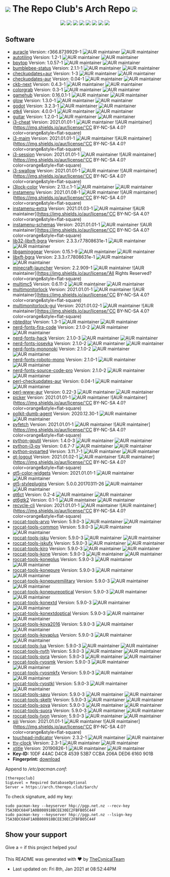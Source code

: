 # <img src='favicon.ico'> The Repo Club's Arch Repo <img src='favicon.ico'>

<p align='center'>
  <img src='https://img.shields.io/badge/Maintained-Yes-green?color=red&style=flat-square'>
  <img src='https://img.shields.io/github/last-commit/TheCynicalTeam/Arch.TheRepo.Club?color=red&style=flat-square'>
  <img src='https://img.shields.io/github/repo-size/TheCynicalTeam/Arch.TheRepo.Club?color=red&style=flat-square'>
  <img src='https://img.shields.io/static/v1?label=License&message=CC%20BY-NC-SA%204.0&color=red&style=flat-square'>
  <img src='https://img.shields.io/github/issues/TheCynicalTeam/Arch.TheRepo.Club?color=red&style=flat-square'>
  <img src='https://img.shields.io/github/stars/TheCynicalTeam/Arch.TheRepo.Club?color=red&style=flat-square'>
  <img src='https://img.shields.io/github/forks/TheCynicalTeam/Arch.TheRepo.Club?color=red&style=flat-square'>
  <img src='https://img.shields.io/github/commit-activity/m/TheCynicalTeam/Arch.TheRepo.Club?color=red&style=flat-square'>
</p>

## Software
*   [auracle](docs/auracle/) Version: r366.8739929-1 ![AUR maintainer](https://img.shields.io/aur/maintainer/artafinde?color=blue&style=flat-square) ![AUR maintainer](https://img.shields.io/aur/license/'MIT?color=orange&style=flat-square)
*   [autotiling](docs/autotiling/) Version: 1.2-1 ![AUR maintainer](https://img.shields.io/aur/maintainer/nwg?color=blue&style=flat-square) ![AUR maintainer](https://img.shields.io/aur/license/'GPL3?color=orange&style=flat-square)
*   [bpytop](docs/bpytop/) Version: 1.0.57-1 ![AUR maintainer](https://img.shields.io/aur/maintainer/Aryangh1379?color=blue&style=flat-square) ![AUR maintainer](https://img.shields.io/aur/license/'Apache?color=orange&style=flat-square)
*   [bumblebee-status](docs/bumblebee-status/) Version: 2.1.1-1 ![AUR maintainer](https://img.shields.io/aur/maintainer/tobiwankenobi?color=blue&style=flat-square) ![AUR maintainer](https://img.shields.io/aur/license/'MIT?color=orange&style=flat-square)
*   [checkupdates+aur](docs/checkupdates+aur/) Version: 1-3 ![AUR maintainer](https://img.shields.io/aur/maintainer/oweissbarth?color=blue&style=flat-square) ![AUR maintainer](https://img.shields.io/aur/license/'LGPL3?color=orange&style=flat-square)
*   [checkupdates-aur](docs/checkupdates-aur/) Version: 0.04-1 ![AUR maintainer](https://img.shields.io/aur/maintainer/3ED_0?color=blue&style=flat-square) ![AUR maintainer](https://img.shields.io/aur/license/'Artistic2.0?color=orange&style=flat-square)
*   [ckb-next](docs/ckb-next/) Version: 0.4.3-1 ![AUR maintainer](https://img.shields.io/aur/maintainer/tatokis?color=blue&style=flat-square) ![AUR maintainer](https://img.shields.io/aur/license/'GPL2?color=orange&style=flat-square)
*   [colorgrab](docs/colorgrab/) Version: 0.3-1 ![AUR maintainer](https://img.shields.io/aur/maintainer/nielssp?color=blue&style=flat-square) ![AUR maintainer](https://img.shields.io/aur/license/'MIT?color=orange&style=flat-square)
*   [gamehub](docs/gamehub/) Version: 0.16.0.1-1 ![AUR maintainer](https://img.shields.io/aur/maintainer/FabioLolix?color=blue&style=flat-square) ![AUR maintainer](https://img.shields.io/aur/license/'GPL3?color=orange&style=flat-square)
*   [glow](docs/glow/) Version: 1.3.0-1 ![AUR maintainer](https://img.shields.io/aur/maintainer/muesli?color=blue&style=flat-square) ![AUR maintainer](https://img.shields.io/aur/license/'MIT?color=orange&style=flat-square)
*   [godot](docs/godot/) Version: 3.2.3-1 ![AUR maintainer](https://img.shields.io/aur/maintainer/shackra?color=blue&style=flat-square) ![AUR maintainer](https://img.shields.io/aur/license/'MIT?color=orange&style=flat-square)
*   [gtk4](docs/gtk4/) Version: 4.0.0-1 ![AUR maintainer](https://img.shields.io/aur/maintainer/SilverRainZ?color=blue&style=flat-square) ![AUR maintainer](https://img.shields.io/aur/license/'LGPL?color=orange&style=flat-square)
*   [guitar](docs/guitar/) Version: 1.2.0-1 ![AUR maintainer](https://img.shields.io/aur/maintainer/FabioLolix?color=blue&style=flat-square) ![AUR maintainer](https://img.shields.io/aur/license/'GPL?color=orange&style=flat-square)
*   [i3-cheat](docs/i3-cheat/) Version: 2021.01.01-1 ![AUR maintainer](https://img.shields.io/aur/maintainer/TheRepoClub?color=blue&style=flat-square) ![AUR maintainer](https://img.shields.io/aur/license/'CC BY-NC-SA 4.0?color=orange&style=flat-square)
*   [i3-maim](docs/i3-maim/) Version: 2021.01.01-1 ![AUR maintainer](https://img.shields.io/aur/maintainer/TheRepoClub?color=blue&style=flat-square) ![AUR maintainer](https://img.shields.io/aur/license/'CC BY-NC-SA 4.0?color=orange&style=flat-square)
*   [i3-session](docs/i3-session/) Version: 2021.01.01-1 ![AUR maintainer](https://img.shields.io/aur/maintainer/TheRepoClub?color=blue&style=flat-square) ![AUR maintainer](https://img.shields.io/aur/license/'CC BY-NC-SA 4.0?color=orange&style=flat-square)
*   [i3-swallow](docs/i3-swallow/) Version: 2021.01.01-1 ![AUR maintainer](https://img.shields.io/aur/maintainer/TheRepoClub?color=blue&style=flat-square) ![AUR maintainer](https://img.shields.io/aur/license/'CC BY-NC-SA 4.0?color=orange&style=flat-square)
*   [i3lock-color](docs/i3lock-color/) Version: 2.13.c.1-1 ![AUR maintainer](https://img.shields.io/aur/maintainer/Raymo111?color=blue&style=flat-square) ![AUR maintainer](https://img.shields.io/aur/license/'MIT?color=orange&style=flat-square)
*   [instamenu](docs/instamenu/) Version: 2021.01.08-1 ![AUR maintainer](https://img.shields.io/aur/maintainer/TheRepoClub?color=blue&style=flat-square) ![AUR maintainer](https://img.shields.io/aur/license/'CC BY-NC-SA 4.0?color=orange&style=flat-square)
*   [instamenu-extra](docs/instamenu-extra/) Version: 2021.01.03-1 ![AUR maintainer](https://img.shields.io/aur/maintainer/TheRepoClub?color=blue&style=flat-square) ![AUR maintainer](https://img.shields.io/aur/license/'CC BY-NC-SA 4.0?color=orange&style=flat-square)
*   [instamenu-schemas](docs/instamenu-schemas/) Version: 2021.01.01-1 ![AUR maintainer](https://img.shields.io/aur/maintainer/TheRepoClub?color=blue&style=flat-square) ![AUR maintainer](https://img.shields.io/aur/license/'CC BY-NC-SA 4.0?color=orange&style=flat-square)
*   [lib32-libxft-bgra](docs/lib32-libxft-bgra/) Version: 2.3.3.r7.7808631e-1 ![AUR maintainer](https://img.shields.io/aur/maintainer/wtemple?color=blue&style=flat-square) ![AUR maintainer](https://img.shields.io/aur/license/'custom?color=orange&style=flat-square)
*   [libgaminggear](docs/libgaminggear/) Version: 0.15.1-9 ![AUR maintainer](https://img.shields.io/aur/maintainer/aaronfischer?color=blue&style=flat-square) ![AUR maintainer](https://img.shields.io/aur/license/'GPL?color=orange&style=flat-square)
*   [libxft-bgra](docs/libxft-bgra/) Version: 2.3.3.r7.7808631e-1 ![AUR maintainer](https://img.shields.io/aur/maintainer/wtemple?color=blue&style=flat-square) ![AUR maintainer](https://img.shields.io/aur/license/'custom?color=orange&style=flat-square)
*   [minecraft-launcher](docs/minecraft-launcher/) Version: 2.2.909-1 ![AUR maintainer](https://img.shields.io/aur/maintainer/petr?color=blue&style=flat-square) ![AUR maintainer](https://img.shields.io/aur/license/'All Rights Reserved?color=orange&style=flat-square)
*   [multimc5](docs/multimc5/) Version: 0.6.11-2 ![AUR maintainer](https://img.shields.io/aur/maintainer/xiretza?color=blue&style=flat-square) ![AUR maintainer](https://img.shields.io/aur/license/'Apache?color=orange&style=flat-square)
*   [multimonitorlock](docs/multimonitorlock/) Version: 2021.01.01-1 ![AUR maintainer](https://img.shields.io/aur/maintainer/TheRepoClub?color=blue&style=flat-square) ![AUR maintainer](https://img.shields.io/aur/license/'CC BY-NC-SA 4.0?color=orange&style=flat-square)
*   [multimonitorlock-gui](docs/multimonitorlock-gui/) Version: 2021.01.02-1 ![AUR maintainer](https://img.shields.io/aur/maintainer/TheRepoClub?color=blue&style=flat-square) ![AUR maintainer](https://img.shields.io/aur/license/'CC BY-NC-SA 4.0?color=orange&style=flat-square)
*   [nbteditor](docs/nbteditor/) Version: 1.3-1 ![AUR maintainer](https://img.shields.io/aur/maintainer/ShayBox?color=blue&style=flat-square) ![AUR maintainer](https://img.shields.io/aur/license/'BSD?color=orange&style=flat-square)
*   [nerd-fonts-fira-code](docs/nerd-fonts-fira-code/) Version: 2.1.0-2 ![AUR maintainer](https://img.shields.io/aur/maintainer/illuser?color=blue&style=flat-square) ![AUR maintainer](https://img.shields.io/aur/license/'MIT?color=orange&style=flat-square)
*   [nerd-fonts-hack](docs/nerd-fonts-hack/) Version: 2.1.0-3 ![AUR maintainer](https://img.shields.io/aur/maintainer/cha.pa?color=blue&style=flat-square) ![AUR maintainer](https://img.shields.io/aur/license/'MIT?color=orange&style=flat-square)
*   [nerd-fonts-iosevka](docs/nerd-fonts-iosevka/) Version: 2.1.0-2 ![AUR maintainer](https://img.shields.io/aur/maintainer/cippaciong?color=blue&style=flat-square) ![AUR maintainer](https://img.shields.io/aur/license/'MIT?color=orange&style=flat-square)
*   [nerd-fonts-mononoki](docs/nerd-fonts-mononoki/) Version: 2.1.0-2 ![AUR maintainer](https://img.shields.io/aur/maintainer/jef?color=blue&style=flat-square) ![AUR maintainer](https://img.shields.io/aur/license/'MIT?color=orange&style=flat-square)
*   [nerd-fonts-roboto-mono](docs/nerd-fonts-roboto-mono/) Version: 2.1.0-1 ![AUR maintainer](https://img.shields.io/aur/maintainer/alexf91?color=blue&style=flat-square) ![AUR maintainer](https://img.shields.io/aur/license/'MIT?color=orange&style=flat-square)
*   [nerd-fonts-source-code-pro](docs/nerd-fonts-source-code-pro/) Version: 2.1.0-2 ![AUR maintainer](https://img.shields.io/aur/maintainer/psherbet?color=blue&style=flat-square) ![AUR maintainer](https://img.shields.io/aur/license/'MIT?color=orange&style=flat-square)
*   [perl-checkupdates-aur](docs/perl-checkupdates-aur/) Version: 0.04-1 ![AUR maintainer](https://img.shields.io/aur/maintainer/3ED_0?color=blue&style=flat-square) ![AUR maintainer](https://img.shields.io/aur/license/'Artistic2.0?color=orange&style=flat-square)
*   [perl-www-aur](docs/perl-www-aur/) Version: 0.22-3 ![AUR maintainer](https://img.shields.io/aur/maintainer/jnbek?color=blue&style=flat-square) ![AUR maintainer](https://img.shields.io/aur/license/'GPL?color=orange&style=flat-square)
*   [picker](docs/picker/) Version: 2021.01.01-1 ![AUR maintainer](https://img.shields.io/aur/maintainer/TheRepoClub?color=blue&style=flat-square) ![AUR maintainer](https://img.shields.io/aur/license/'CC BY-NC-SA 4.0?color=orange&style=flat-square)
*   [polkit-dumb-agent](docs/polkit-dumb-agent/) Version: 2020.12.30-1 ![AUR maintainer](https://img.shields.io/aur/maintainer/sandsmark?color=blue&style=flat-square) ![AUR maintainer](https://img.shields.io/aur/license/'GPL3?color=orange&style=flat-square)
*   [pyfetch](docs/pyfetch/) Version: 2021.01.01-1 ![AUR maintainer](https://img.shields.io/aur/maintainer/TheRepoClub?color=blue&style=flat-square) ![AUR maintainer](https://img.shields.io/aur/license/'CC BY-NC-SA 4.0?color=orange&style=flat-square)
*   [python-gputil](docs/python-gputil/) Version: 1.4.0-3 ![AUR maintainer](https://img.shields.io/aur/maintainer/TheRepoClub?color=blue&style=flat-square) ![AUR maintainer](https://img.shields.io/aur/license/'MIT?color=orange&style=flat-square)
*   [python-i3-py](docs/python-i3-py/) Version: 0.6.7-7 ![AUR maintainer](https://img.shields.io/aur/maintainer/languitar?color=blue&style=flat-square) ![AUR maintainer](https://img.shields.io/aur/license/'GPL3?color=orange&style=flat-square)
*   [python-pyparted](docs/python-pyparted/) Version: 3.11.7-1 ![AUR maintainer](https://img.shields.io/aur/maintainer/skalkoto?color=blue&style=flat-square) ![AUR maintainer](https://img.shields.io/aur/license/'GPL2?color=orange&style=flat-square)
*   [qt-logout](docs/qt-logout/) Version: 2021.01.02-1 ![AUR maintainer](https://img.shields.io/aur/maintainer/TheRepoClub?color=blue&style=flat-square) ![AUR maintainer](https://img.shields.io/aur/license/'CC BY-NC-SA 4.0?color=orange&style=flat-square)
*   [qt5-color-widgets](docs/qt5-color-widgets/) Version: 2021.01.01-1 ![AUR maintainer](https://img.shields.io/aur/maintainer/TheRepoClub?color=blue&style=flat-square) ![AUR maintainer](https://img.shields.io/aur/license/'LGPL3?color=orange&style=flat-square)
*   [qt5-styleplugins](docs/qt5-styleplugins/) Version: 5.0.0.20170311-26 ![AUR maintainer](https://img.shields.io/aur/maintainer/TheRepoClub?color=blue&style=flat-square) ![AUR maintainer](https://img.shields.io/aur/license/'LGPL?color=orange&style=flat-square)
*   [qt6ct](docs/qt6ct/) Version: 0.2-4 ![AUR maintainer](https://img.shields.io/aur/maintainer/Martchus?color=blue&style=flat-square) ![AUR maintainer](https://img.shields.io/aur/license/'BSD?color=orange&style=flat-square)
*   [qt6gtk2](docs/qt6gtk2/) Version: 0.1-1 ![AUR maintainer](https://img.shields.io/aur/maintainer/TheRepoClub?color=blue&style=flat-square) ![AUR maintainer](https://img.shields.io/aur/license/'GPL2?color=orange&style=flat-square)
*   [recycle-cli](docs/recycle-cli/) Version: 2021.01.01-1 ![AUR maintainer](https://img.shields.io/aur/maintainer/TheRepoClub?color=blue&style=flat-square) ![AUR maintainer](https://img.shields.io/aur/license/'CC BY-NC-SA 4.0?color=orange&style=flat-square)
*   [roccat-tools-arvo](docs/roccat-tools-arvo/) Version: 5.9.0-3 ![AUR maintainer](https://img.shields.io/aur/maintainer/aaronfischer?color=blue&style=flat-square) ![AUR maintainer](https://img.shields.io/aur/license/'GPL2?color=orange&style=flat-square)
*   [roccat-tools-common](docs/roccat-tools-common/) Version: 5.9.0-3 ![AUR maintainer](https://img.shields.io/aur/maintainer/aaronfischer?color=blue&style=flat-square) ![AUR maintainer](https://img.shields.io/aur/license/'GPL2?color=orange&style=flat-square)
*   [roccat-tools-isku](docs/roccat-tools-isku/) Version: 5.9.0-3 ![AUR maintainer](https://img.shields.io/aur/maintainer/aaronfischer?color=blue&style=flat-square) ![AUR maintainer](https://img.shields.io/aur/license/'GPL2?color=orange&style=flat-square)
*   [roccat-tools-iskufx](docs/roccat-tools-iskufx/) Version: 5.9.0-3 ![AUR maintainer](https://img.shields.io/aur/maintainer/aaronfischer?color=blue&style=flat-square) ![AUR maintainer](https://img.shields.io/aur/license/'GPL2?color=orange&style=flat-square)
*   [roccat-tools-kiro](docs/roccat-tools-kiro/) Version: 5.9.0-3 ![AUR maintainer](https://img.shields.io/aur/maintainer/aaronfischer?color=blue&style=flat-square) ![AUR maintainer](https://img.shields.io/aur/license/'GPL2?color=orange&style=flat-square)
*   [roccat-tools-kone](docs/roccat-tools-kone/) Version: 5.9.0-3 ![AUR maintainer](https://img.shields.io/aur/maintainer/aaronfischer?color=blue&style=flat-square) ![AUR maintainer](https://img.shields.io/aur/license/'GPL2?color=orange&style=flat-square)
*   [roccat-tools-koneplus](docs/roccat-tools-koneplus/) Version: 5.9.0-3 ![AUR maintainer](https://img.shields.io/aur/maintainer/aaronfischer?color=blue&style=flat-square) ![AUR maintainer](https://img.shields.io/aur/license/'GPL2?color=orange&style=flat-square)
*   [roccat-tools-konepure](docs/roccat-tools-konepure/) Version: 5.9.0-3 ![AUR maintainer](https://img.shields.io/aur/maintainer/aaronfischer?color=blue&style=flat-square) ![AUR maintainer](https://img.shields.io/aur/license/'GPL2?color=orange&style=flat-square)
*   [roccat-tools-konepuremilitary](docs/roccat-tools-konepuremilitary/) Version: 5.9.0-3 ![AUR maintainer](https://img.shields.io/aur/maintainer/aaronfischer?color=blue&style=flat-square) ![AUR maintainer](https://img.shields.io/aur/license/'GPL2?color=orange&style=flat-square)
*   [roccat-tools-konepureoptical](docs/roccat-tools-konepureoptical/) Version: 5.9.0-3 ![AUR maintainer](https://img.shields.io/aur/maintainer/aaronfischer?color=blue&style=flat-square) ![AUR maintainer](https://img.shields.io/aur/license/'GPL2?color=orange&style=flat-square)
*   [roccat-tools-konextd](docs/roccat-tools-konextd/) Version: 5.9.0-3 ![AUR maintainer](https://img.shields.io/aur/maintainer/aaronfischer?color=blue&style=flat-square) ![AUR maintainer](https://img.shields.io/aur/license/'GPL2?color=orange&style=flat-square)
*   [roccat-tools-konextdoptical](docs/roccat-tools-konextdoptical/) Version: 5.9.0-3 ![AUR maintainer](https://img.shields.io/aur/maintainer/aaronfischer?color=blue&style=flat-square) ![AUR maintainer](https://img.shields.io/aur/license/'GPL2?color=orange&style=flat-square)
*   [roccat-tools-kova2016](docs/roccat-tools-kova2016/) Version: 5.9.0-3 ![AUR maintainer](https://img.shields.io/aur/maintainer/aaronfischer?color=blue&style=flat-square) ![AUR maintainer](https://img.shields.io/aur/license/'GPL2?color=orange&style=flat-square)
*   [roccat-tools-kovaplus](docs/roccat-tools-kovaplus/) Version: 5.9.0-3 ![AUR maintainer](https://img.shields.io/aur/maintainer/aaronfischer?color=blue&style=flat-square) ![AUR maintainer](https://img.shields.io/aur/license/'GPL2?color=orange&style=flat-square)
*   [roccat-tools-lua](docs/roccat-tools-lua/) Version: 5.9.0-3 ![AUR maintainer](https://img.shields.io/aur/maintainer/aaronfischer?color=blue&style=flat-square) ![AUR maintainer](https://img.shields.io/aur/license/'GPL2?color=orange&style=flat-square)
*   [roccat-tools-nyth](docs/roccat-tools-nyth/) Version: 5.9.0-3 ![AUR maintainer](https://img.shields.io/aur/maintainer/aaronfischer?color=blue&style=flat-square) ![AUR maintainer](https://img.shields.io/aur/license/'GPL2?color=orange&style=flat-square)
*   [roccat-tools-pyra](docs/roccat-tools-pyra/) Version: 5.9.0-3 ![AUR maintainer](https://img.shields.io/aur/maintainer/aaronfischer?color=blue&style=flat-square) ![AUR maintainer](https://img.shields.io/aur/license/'GPL2?color=orange&style=flat-square)
*   [roccat-tools-ryosmk](docs/roccat-tools-ryosmk/) Version: 5.9.0-3 ![AUR maintainer](https://img.shields.io/aur/maintainer/aaronfischer?color=blue&style=flat-square) ![AUR maintainer](https://img.shields.io/aur/license/'GPL2?color=orange&style=flat-square)
*   [roccat-tools-ryosmkfx](docs/roccat-tools-ryosmkfx/) Version: 5.9.0-3 ![AUR maintainer](https://img.shields.io/aur/maintainer/aaronfischer?color=blue&style=flat-square) ![AUR maintainer](https://img.shields.io/aur/license/'GPL2?color=orange&style=flat-square)
*   [roccat-tools-ryostkl](docs/roccat-tools-ryostkl/) Version: 5.9.0-3 ![AUR maintainer](https://img.shields.io/aur/maintainer/aaronfischer?color=blue&style=flat-square) ![AUR maintainer](https://img.shields.io/aur/license/'GPL2?color=orange&style=flat-square)
*   [roccat-tools-savu](docs/roccat-tools-savu/) Version: 5.9.0-3 ![AUR maintainer](https://img.shields.io/aur/maintainer/aaronfischer?color=blue&style=flat-square) ![AUR maintainer](https://img.shields.io/aur/license/'GPL2?color=orange&style=flat-square)
*   [roccat-tools-skeltr](docs/roccat-tools-skeltr/) Version: 5.9.0-3 ![AUR maintainer](https://img.shields.io/aur/maintainer/aaronfischer?color=blue&style=flat-square) ![AUR maintainer](https://img.shields.io/aur/license/'GPL2?color=orange&style=flat-square)
*   [roccat-tools-sova](docs/roccat-tools-sova/) Version: 5.9.0-3 ![AUR maintainer](https://img.shields.io/aur/maintainer/aaronfischer?color=blue&style=flat-square) ![AUR maintainer](https://img.shields.io/aur/license/'GPL2?color=orange&style=flat-square)
*   [roccat-tools-suora](docs/roccat-tools-suora/) Version: 5.9.0-3 ![AUR maintainer](https://img.shields.io/aur/maintainer/aaronfischer?color=blue&style=flat-square) ![AUR maintainer](https://img.shields.io/aur/license/'GPL2?color=orange&style=flat-square)
*   [roccat-tools-tyon](docs/roccat-tools-tyon/) Version: 5.9.0-3 ![AUR maintainer](https://img.shields.io/aur/maintainer/aaronfischer?color=blue&style=flat-square) ![AUR maintainer](https://img.shields.io/aur/license/'GPL2?color=orange&style=flat-square)
*   [siji](docs/siji/) Version: 2021.01.01-1 ![AUR maintainer](https://img.shields.io/aur/maintainer/TheRepoClub?color=blue&style=flat-square) ![AUR maintainer](https://img.shields.io/aur/license/'CC BY-NC-SA 4.0?color=orange&style=flat-square)
*   [touchpad-indicator](docs/touchpad-indicator/) Version: 2.3.2-1 ![AUR maintainer](https://img.shields.io/aur/maintainer/yochananmarqos?color=blue&style=flat-square) ![AUR maintainer](https://img.shields.io/aur/license/'GPL3?color=orange&style=flat-square)
*   [tty-clock](docs/tty-clock/) Version: 2.3-1 ![AUR maintainer](https://img.shields.io/aur/maintainer/keenerd?color=blue&style=flat-square) ![AUR maintainer](https://img.shields.io/aur/license/'unknown?color=orange&style=flat-square)
*   [xtitle](docs/xtitle/) Version: 20190826-1 ![AUR maintainer](https://img.shields.io/aur/maintainer/meanjollies?color=blue&style=flat-square) ![AUR maintainer](https://img.shields.io/aur/license/'custom:UNLICENSE?color=orange&style=flat-square)
* **Key-ID:** 10DF 44AC D4C8 4539 53B7 CCBA 206A DED6 6160 901B
* **Fingerprint:** [download](http://pgp.net.nz:11371/pks/lookup?op=vindex&fingerprint=on&search=0x96414492E2220753)

Append to */etc/pacman.conf*:
```
[therepoclub]
SigLevel = Required DatabaseOptional
Server = https://arch.therepo.club/$arch/
```
To check signature, add my key:
```
sudo pacman-key --keyserver hkp://pgp.net.nz --recv-key 75A38DC684F1A0B808918BCEE30EC2FBFB05C44F
sudo pacman-key --keyserver hkp://pgp.net.nz --lsign-key 75A38DC684F1A0B808918BCEE30EC2FBFB05C44F
```
## Show your support

Give a ⭐️ if this project helped you!

This README was generated with ❤️ by [TheCynicalTeam](https://github.com/TheCynicalTeam/)
*   Last updated on: Fri 8th, Jan 2021 at 08:52:44PM